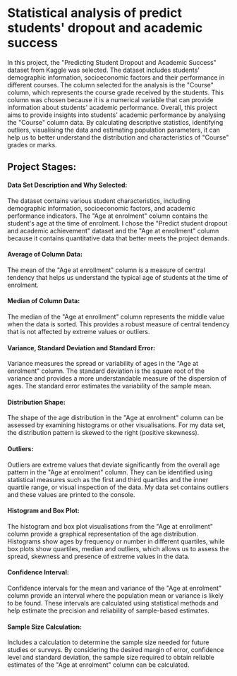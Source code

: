 # Statistical analysis of predict students' dropout and academic success

In this project, the "Predicting Student Dropout and Academic Success" dataset from Kaggle was selected. The dataset includes students' demographic information, socioeconomic factors and their performance in different courses. The column selected for the analysis is the "Course" column, which represents the course grade received by the students. This column was chosen because it is a numerical variable that can provide information about students' academic performance. Overall, this project aims to provide insights into students' academic performance by analysing the "Course" column data. By calculating descriptive statistics, identifying outliers, visualising the data and estimating population parameters, it can help us to better understand the distribution and characteristics of "Course" grades or marks.

## Project Stages:

#### Data Set Description and Why Selected: 
The dataset contains various student characteristics, including demographic information, socioeconomic factors, and academic performance indicators. The "Age at enrolment" column contains the student's age at the time of enrolment. I chose the "Predict student dropout and academic achievement" dataset and the "Age at enrollment" column because it contains quantitative data that better meets the project demands.

#### Average of Column Data: 
The mean of the "Age at enrollment" column is a measure of central tendency that helps us understand the typical age of students at the time of enrolment.

#### Median of Column Data: 
The median of the "Age at enrollment" column represents the middle value when the data is sorted. This provides a robust measure of central tendency that is not affected by extreme values or outliers.

#### Variance, Standard Deviation and Standard Error:
Variance measures the spread or variability of ages in the "Age at enrolment" column. The standard deviation is the square root of the variance and provides a more understandable measure of the dispersion of ages. The standard error estimates the variability of the sample mean.

#### Distribution Shape: 
The shape of the age distribution in the "Age at enrolment" column can be assessed by examining histograms or other visualisations. For my data set, the distribution pattern is skewed to the right (positive skewness).

#### Outliers: 
Outliers are extreme values that deviate significantly from the overall age pattern in the "Age at enrolment" column. They can be identified using statistical measures such as the first and third quartiles and the inner quartile range, or visual inspection of the data. My data set contains outliers and these values are printed to the console.

#### Histogram and Box Plot: 
The histogram and box plot visualisations from the "Age at enrollment" column provide a graphical representation of the age distribution. Histograms show ages by frequency or number in different quartiles, while box plots show quartiles, median and outliers, which allows us to assess the spread, skewness and presence of extreme values in the data.

#### Confidence Interval: 
Confidence intervals for the mean and variance of the "Age at enrolment" column provide an interval where the population mean or variance is likely to be found. These intervals are calculated using statistical methods and help estimate the precision and reliability of sample-based estimates.

#### Sample Size Calculation: 
Includes a calculation to determine the sample size needed for future studies or surveys. By considering the desired margin of error, confidence level and standard deviation, the sample size required to obtain reliable estimates of the "Age at enrolment" column can be calculated.

